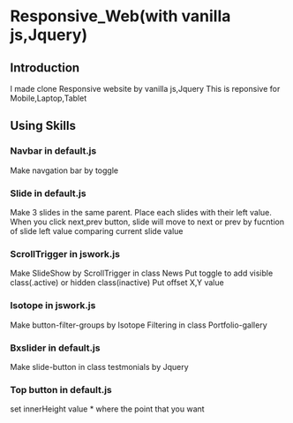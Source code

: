 # **Responsive_Web(with vanilla js,Jquery)**

## Introduction

I made clone Responsive website by vanilla js,Jquery
This is reponsive for Mobile,Laptop,Tablet

## Using Skills

### Navbar in default.js

Make navgation bar by toggle

### Slide in default.js

Make 3 slides in the same parent.
Place each slides with their left value.
When you click next,prev button,
slide will move to next or prev by fucntion of slide left value comparing current slide value

### ScrollTrigger in jswork.js

Make SlideShow by ScrollTrigger in class News
Put toggle to add visible class(.active) or hidden class(inactive)
Put offset X,Y value

### Isotope in jswork.js

Make button-filter-groups by Isotope Filtering in class Portfolio-gallery

### Bxslider in default.js

Make slide-button in class testmonials by Jquery

### Top button in default.js

set innerHeight value \* where the point that you want
